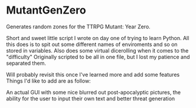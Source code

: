 # MutantGenZero
Generates random zones for the TTRPG Mutant: Year Zero.

Short and sweet little script I wrote on day one of trying to learn Python.
All this does is to spit out some different names of enviroments and so on stored in variables.
Also does some virtual dicerolling when it comes to the "difficulty"
Originally scripted to be all in one file, but I lost my patience and separated them.

Will probably revisit this once I've learned more and add some features
Things I'd like to add are as follow:

An actual GUI with some nice blurred out post-apocalyptic pictures, the ability for the user to input their own text and better threat generation
